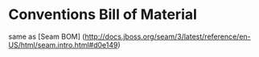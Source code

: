 Conventions Bill of Material
===========

same as [Seam BOM] (http://docs.jboss.org/seam/3/latest/reference/en-US/html/seam.intro.html#d0e149)
 
 

